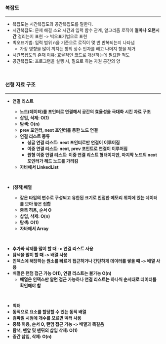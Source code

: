### 복잡도
<hr>

- 복잡도는 시간복잡도와 공간복잡도를 말한다.
- 시간복잡도: 문제 해결 소요 시간과 입력 함수 관계, 알고리즘 로직이 <B>얼마나 오랜시간</B> 걸리는지 표현 -> 빅오표기법으로 표현
- 빅오표기법: 입력 범위 n을 기준으로 로직이 몇 번 반복되는지 나타냄
  - 가장 영향을 많이 끼치는 항의 상수 인자를 빼고 나머지 항을 제거
- 시간복잡도의 존재 이유: 효율적인 코드로 개선하는데 필요한 척도
- 공간복잡도: 프로그램을 실행 시, 필요로 하는 자원 공간의 양

<br>

### 선형 자료 구조
<hr>

- <B>연결 리스트<B>
  - 노드(데이터)를 포인터로 연결해서 공간의 효율성을 극대화 시킨 자료 구조
  - 삽입, 삭제: O(1)
  - 탐색: O(n)
  - prev 포인터, next 포인터를 통한 노드 연결
  - 연결 리스트 종류
    - 싱글 연결 리스트: next 포인터로만 연결이 이루어짐
    - 이중 연결 리스트: next, prev 포인트로 연결이 이루어짐
    - 원형 이중 연결 리스트: 이중 연결 리스트 형태이지만, 마지막 노드의 next 포인터가 헤드 노드를 가리킴
  - 자바에서 LinkedList
<br>

- <B>(정적)배열<B>
  - 같은 타입의 변수로 구성되고 유한된 크기로 인접한 메모리 위치에 있는 데이터를 모아 놓은 집합
  - 중복 허용, 순서 O
  - 삽입, 삭제: O(n)
  - 탐색: O(1)
  - 자바에서 Array
<br>

- 추가와 삭제를 많이 할 때 -> 연결 리스트 사용
- 탐색을 많이 할 때 -> 배열 사용
- 인덱스에 해당하는 원소를 빠르게 접근하거나 간단하게 데이터를 쌓을 때 -> 배열 사용
- 배열은 랜덤 접근 가능 O(1), 연결 리스트는 불가능 O(n)
  - 배열은 인덱스만 알면 접근 가능하나 연결 리스트는 하나씩 순서대로 데이터를 확인해야 함  

<br>

- <B>벡터<B>
 - 동적으로 요소를 할당할 수 있는 동적 배열
 - 컴파일 시점에 개수를 모르면 벡터 사용
 - 중복 허용, 순서 O, 랜덤 접근 가능 -> 배열과 똑같음
 - 탐색, 맨앞 및 맨뒤의 삽입 삭제: O(1)
 - 중간 삽입, 삭제: O(n)
